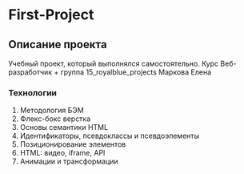 # First-Project
## Описание проекта
Учебный проект, который выполнялся самостоятельно. Курс Веб-разработчик + группа 15_royalblue_projects Маркова Елена
### Технологии
<ol>
<li>Методология БЭМ</li> 
<li>Флекс-бокс верстка</li> 
<li>Основы семантики HTML</li> 
<li>Идентификаторы, псевдоклассы и псевдоэлементы</li> 
<li>Позиционирование элементов</li> 
<li>HTML: видео, iframe, API</li> 
<li>Анимации и трансформации</li> 
</ol>
